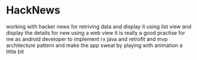 # HackNews
working with hacker news for retriving data and display it using list view and display the details for new using a web view it is really a good practise for me as android developer to implement rx java and retrofit and mvp architecture pattern and make the app sweat by playing with animation a little bit 
